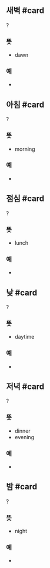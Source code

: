 ## 새벽 #card
?
### 뜻
- dawn
### 예
-

## 아침 #card
?
### 뜻
- morning
### 예
-
<!--SR:!2024-11-10,31,270-->

## 점심 #card
?
### 뜻
- lunch
### 예
-

## 낮 #card
?
### 뜻
- daytime
### 예
-
<!--SR:!2024-11-05,12,272-->


## 저녁 #card
?
### 뜻
- dinner
- evening
### 예
-
<!--SR:!2024-10-27,3,255-->

## 밤 #card
?
### 뜻
- night
### 예
-
<!--SR:!2024-10-28,4,275-->
